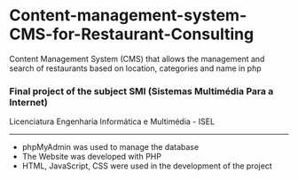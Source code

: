 # Content-management-system-CMS-for-Restaurant-Consulting
Content Management System (CMS) that allows the management and search of restaurants based on location, categories and name in php

### Final project of the subject SMI (Sistemas Multimédia Para a Internet)

Licenciatura Engenharia Informática e Multimédia - ISEL

---

* phpMyAdmin was used to manage the database
* The Website was developed with PHP
* HTML, JavaScript, CSS were used in the development of the project


